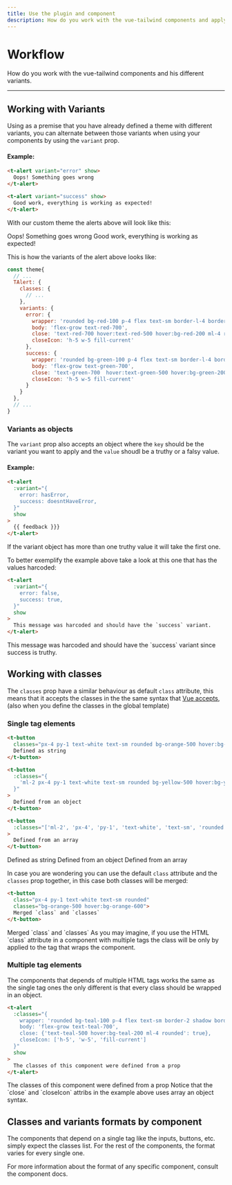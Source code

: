 ```yaml
---
title: Use the plugin and component
description: How do you work with the vue-tailwind components and apply different variants.
---
```


# Workflow

 How do you work with the vue-tailwind components and his different variants.

<hr>

## Working with Variants

Using as a premise that you have already defined a theme with different variants, you can alternate between those variants when using your components by using the `variant` prop.

#### Example:

```html
<t-alert variant="error" show>
  Oops! Something goes wrong
</t-alert>

<t-alert variant="success" show>
  Good work, everything is working as expected!
</t-alert>
```

With our custom theme the alerts above will look like this:

<t-alert variant="error" show>
  Oops! Something goes wrong
</t-alert>

<t-alert variant="success" show>
  Good work, everything is working as expected!
</t-alert>


This is how the variants of the alert above looks like:

```js
const theme{
  // ...
  TAlert: {
    classes: {
      // ...
    },
    variants: {
      error: {
        wrapper: 'rounded bg-red-100 p-4 flex text-sm border-l-4 border-red-500',
        body: 'flex-grow text-red-700',
        close: 'text-red-700 hover:text-red-500 hover:bg-red-200 ml-4 rounded',
        closeIcon: 'h-5 w-5 fill-current'
      },
      success: {
        wrapper: 'rounded bg-green-100 p-4 flex text-sm border-l-4 border-green-500',
        body: 'flex-grow text-green-700',
        close: 'text-green-700  hover:text-green-500 hover:bg-green-200 ml-4 rounded',
        closeIcon: 'h-5 w-5 fill-current'
      }
    }
  },
  // ...
}
```

### Variants as objects

The `variant` prop also accepts an object where the `key` should be the variant you want to apply and the `value` shoudl be a truthy or a falsy value.

#### Example:

```html
<t-alert
  :variant="{
    error: hasError,  
    success: doesntHaveError,  
  }"
  show
>
  {{ feedback }}}
</t-alert>
```

<tip>
If the variant object has more than one truthy value it will take the first one.
</tip>

To better exemplify the example above take a look at this one that has the values harcoded:

```html
<t-alert
  :variant="{
    error: false,  
    success: true,  
  }"
  show
>
  This message was harcoded and should have the `success` variant.
</t-alert>
```

<t-alert :variant="{ error: false, success: true}" show>
  This message was harcoded and should have the `success` variant since success is truthy.
</t-alert>

## Working with classes

The `classes` prop have a similar behaviour as default `class` attribute, this means that it accepts the classes in the the same syntax that [Vue accepts](https://vuejs.org/v2/guide/class-and-style.html), (also when you define the classes in the global template)

### Single tag elements

```html
<t-button
  classes="px-4 py-1 text-white text-sm rounded bg-orange-500 hover:bg-orange-600">
  Defined as string
</t-button>

<t-button
  :classes="{
    'ml-2 px-4 py-1 text-white text-sm rounded bg-yellow-500 hover:bg-yellow-600': true
  }"
>
  Defined from an object
</t-button>

<t-button
  :classes="['ml-2', 'px-4', 'py-1', 'text-white', 'text-sm', 'rounded', 'bg-teal-500',  'hover:bg-teal-600']"
>
  Defined from an array
</t-button>
```

<t-button classes="px-4 py-1 text-white text-sm rounded bg-orange-500 hover:bg-orange-600">Defined as string</t-button>
<t-button :classes="{'ml-2 px-4 py-1 text-white text-sm rounded bg-yellow-500 hover:bg-yellow-600': true}">
  Defined from an object
</t-button>
<t-button :classes="['ml-2', 'px-4', 'py-1', 'text-white', 'text-sm', 'rounded', 'bg-teal-500',  'hover:bg-teal-600']">
  Defined from an array
</t-button>

In case you are wondering you can use the default `class` attribute and the `classes` prop together, in this case both classes will be merged:

```html
<t-button
  class="px-4 py-1 text-white text-sm rounded"
  classes="bg-orange-500 hover:bg-orange-600">
  Merged `class` and `classes`
</t-button>
```

<t-button class="px-4 py-1 text-white text-sm rounded" classes="bg-orange-500 hover:bg-orange-600">
  Merged `class` and `classes`
</t-button>

<tip>
As you may imagine, if you use the HTML `class` attribute in a component with multiple tags the class will be only by applied to the tag that wraps the component.
</tip>

### Multiple tag elements

The components that depends of multiple HTML tags works the same as the single tag ones the only different is that every class should be wrapped in an object.


```html
<t-alert
  :classes="{
    wrapper: 'rounded bg-teal-100 p-4 flex text-sm border-2 shadow border-teal-300',
    body: 'flex-grow text-teal-700',
    close: {'text-teal-500 hover:bg-teal-200 ml-4 rounded': true},
    closeIcon: ['h-5', 'w-5', 'fill-current']
  }"
  show
>
  The classes of this component were defined from a prop
</t-alert>
```

<t-alert :classes="{ wrapper: 'rounded bg-teal-100 p-4 flex text-sm border-2 shadow border-teal-300', body: 'flex-grow text-teal-700', close: {'text-teal-500 hover:bg-teal-200 ml-4 rounded': true}, closeIcon: ['h-5', 'w-5', 'fill-current']}" show>
  The classes of this component were defined from a prop
</t-alert>

<tip>
Notice that the `close` and `closeIcon` attribs in the example above uses array an object syntax.
</tip>


## Classes and variants formats by component

The components that depend on a single tag like the inputs, buttons, etc. simply expect the classes list. For the rest of the components, the format varies for every single one.

For more information about the format of any specific component, consult the component docs.

